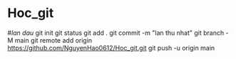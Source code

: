 # Hoc_git

#*lan dau*
git init
git status
git add .
git commit -m "lan thu nhat"
git branch -M main
git remote add origin https://github.com/NguyenHao0612/Hoc_git.git
git push -u origin main

